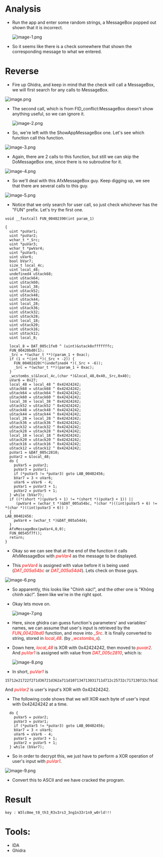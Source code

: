 
# Analysis

* Run the app and enter some random strings, a MessageBox popped out shown that it is incorrect.

  ![image-1.png](./image-1.png)

* So it seems like there is a check somewhere that shown the corresponding message to what we entered.

# Reverse

* Fire up Ghidra, and keep in mind that the check will call a MessageBox, we will first search for any calls to MessageBox.

![image.png](./image.png)

* The second call, which is from FID_conflict:MessageBox doesn't show anything useful, so we can ignore it.

    ![image-2.png](./image-2.png)

* So, we're left with the ShowAppMessageBox one. Let's see which function call this function.

![image-3.png](./image-3.png)

* Again, there are 2 calls to this function, but still we can skip the DoMessageBox one, since there is no subroutine for it.

![image-4.png](./image-4.png)

* So we'll deal with this AfxMessageBox guy. Keep digging up, we see that there are several calls to this guy. 

![image-5.png](./image-5.png)

* Notice that we only search for user call, so just check whichever has the "FUN" prefix. Let's try the first one.

```
void __fastcall FUN_00402390(int param_1)

{
  uint *puVar1;
  uint *puVar2;
  wchar_t *_Src;
  uint *puVar3;
  wchar_t *pwVar4;
  uint *puVar5;
  uint uVar6;
  bool bVar7;
  size_t local_4c;
  uint local_48;
  undefined4 uStack68;
  uint uStack64;
  uint uStack60;
  uint local_38;
  uint uStack52;
  uint uStack48;
  uint uStack44;
  uint local_28;
  uint uStack36;
  uint uStack32;
  uint uStack28;
  uint local_18;
  uint uStack20;
  uint uStack16;
  uint uStack12;
  uint local_8;
  
  local_8 = DAT_005c1fe0 ^ (uint)&stack0xfffffffc;
  FUN_00420bd0(1);
  _Src = *(wchar_t **)(param_1 + 0xac);
  if (1 < *(int *)(_Src + -2)) {
    FUN_00402d20(*(undefined4 *)(_Src + -6));
    _Src = *(wchar_t **)(param_1 + 0xac);
  }
  _wcstombs_s(&local_4c,(char *)&local_48,0x40,_Src,0x40);
  uVar6 = 0x27;
  local_48 = local_48 ^ 0x42424242;
  uStack68 = uStack68 ^ 0x42424242;
  uStack64 = uStack64 ^ 0x42424242;
  uStack60 = uStack60 ^ 0x42424242;
  local_38 = local_38 ^ 0x42424242;
  uStack52 = uStack52 ^ 0x42424242;
  uStack48 = uStack48 ^ 0x42424242;
  uStack44 = uStack44 ^ 0x42424242;
  local_28 = local_28 ^ 0x42424242;
  uStack36 = uStack36 ^ 0x42424242;
  uStack32 = uStack32 ^ 0x42424242;
  uStack28 = uStack28 ^ 0x42424242;
  local_18 = local_18 ^ 0x42424242;
  uStack20 = uStack20 ^ 0x42424242;
  uStack16 = uStack16 ^ 0x42424242;
  uStack12 = uStack12 ^ 0x42424242;
  puVar1 = &DAT_005c2810;
  puVar2 = &local_48;
  do {
    puVar5 = puVar2;
    puVar3 = puVar1;
    if (*puVar5 != *puVar3) goto LAB_00402456;
    bVar7 = 3 < uVar6;
    uVar6 = uVar6 - 4;
    puVar1 = puVar3 + 1;
    puVar2 = puVar5 + 1;
  } while (bVar7);
  if ((*(short *)(puVar5 + 1) != *(short *)(puVar3 + 1)) ||
     (pwVar4 = (wchar_t *)&DAT_005a54bc, *(char *)((int)puVar5 + 6) != *(char *)((int)puVar3 + 6)) )
  {
LAB_00402456:
    pwVar4 = (wchar_t *)&DAT_005a54d4;
  }
  AfxMessageBox(pwVar4,0,0);
  FUN_00545f7f();
  return;
}
```

* Okay so we can see that at the end of the function it calls AfxMessageBox with <span style="color:red">*pwVar4*</span> as the message to be displayed.  

* This <span style="color:red">*pwVar4*</span> is assigned with value before it is being used (<span style="color:red">*DAT_005a54bc*</span> or <span style="color:red">*DAT_005a54d4*</span>). Lets check on those guys.

![image-6.png](./image-6.png)

* So apparently, this looks like "Chính xác!", and the other one is "Không chính xác!". Seem like we're in the right spot. 

* Okay lets move on. 

  ![image-7.png](./image-7.png) 

* Here, since ghidra can guess function's parameters' and variables' names, we can assume that user's input is retrieved by the <span style="color:red">*FUN_00420bd0*</span> function, and move into <span style="color:red">*_Src*</span>. It is finally converted to string, stored in <span style="color:red">*local_48*</span>. (by <span style="color:red">*_wcstombs_s*</span>).

* Down here, <span style="color:red">*local_48*</span> is XOR with 0x42424242, then moved to  <span style="color:red">*puvar2*</span>. And <span style="color:red">*puVar1*</span> is assigned with value from  <span style="color:red">*DAT_005c2810*</span>, which is: 

  ![image-8.png](./image-8.png)

* In short, <span style="color:red">*puVar1*</span> is 
```
15712e21722f271d36721d362a711d107134713031711d712c25732c717130732c7b1d3572302e26636363
```
And <span style="color:red">*puVar2*</span> is user's input's XOR with 0x42424242.

* The following code shows that we will XOR each byte of user's input with 0x42424242 at a time. 
```
  do {
    puVar5 = puVar2;
    puVar3 = puVar1;
    if (*puVar5 != *puVar3) goto LAB_00402456;
    bVar7 = 3 < uVar6;
    uVar6 = uVar6 - 4;
    puVar1 = puVar3 + 1;
    puVar2 = puVar5 + 1;
  } while (bVar7);
```

* So in order to decrypt this, we just have to perform a XOR operation of user's input with <span style="color:red">*puVar1*</span>.

![image-9.png](./image-9.png)

* Convert this to ASCII and we have cracked the program.

# Result
```
key : W3lc0me_t0_th3_R3v3rs3_3ng1n33r1n9_w0rld!!!
```

# Tools: 
* IDA
* Ghidra

